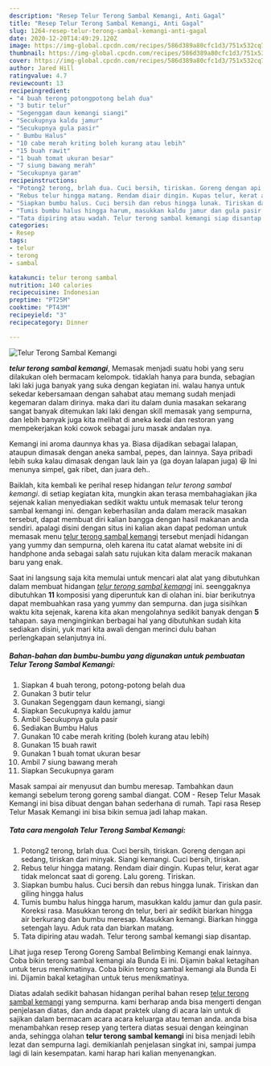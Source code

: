 ```yaml
---
description: "Resep Telur Terong Sambal Kemangi, Anti Gagal"
title: "Resep Telur Terong Sambal Kemangi, Anti Gagal"
slug: 1264-resep-telur-terong-sambal-kemangi-anti-gagal
date: 2020-12-20T14:49:29.120Z
image: https://img-global.cpcdn.com/recipes/586d389a80cfc1d3/751x532cq70/telur-terong-sambal-kemangi-foto-resep-utama.jpg
thumbnail: https://img-global.cpcdn.com/recipes/586d389a80cfc1d3/751x532cq70/telur-terong-sambal-kemangi-foto-resep-utama.jpg
cover: https://img-global.cpcdn.com/recipes/586d389a80cfc1d3/751x532cq70/telur-terong-sambal-kemangi-foto-resep-utama.jpg
author: Jared Hill
ratingvalue: 4.7
reviewcount: 13
recipeingredient:
- "4 buah terong potongpotong belah dua"
- "3 butir telur"
- "Segenggam daun kemangi siangi"
- "Secukupnya kaldu jamur"
- "Secukupnya gula pasir"
- " Bumbu Halus"
- "10 cabe merah kriting boleh kurang atau lebih"
- "15 buah rawit"
- "1 buah tomat ukuran besar"
- "7 siung bawang merah"
- "Secukupnya garam"
recipeinstructions:
- "Potong2 terong, brlah dua. Cuci bersih, tiriskan. Goreng dengan api sedang, tiriskan dari minyak. Siangi kemangi. Cuci bersih, tiriskan."
- "Rebus telur hingga matang. Rendam diair dingin. Kupas telur, kerat agar tidak meloncat saat di goreng. Lalu goreng. Tiriskan."
- "Siapkan bumbu halus. Cuci bersih dan rebus hingga lunak. Tiriskan dan giling hingga halus"
- "Tumis bumbu halus hingga harum, masukkan kaldu jamur dan gula pasir. Koreksi rasa. Masukkan terong dn telur, beri air sedikit biarkan hingga air berkurang dan bumbu meresap. Masukkan kemangi. Biarkan hingga setengah layu. Aduk rata dan biarkan matang."
- "Tata dipiring atau wadah. Telur terong sambal kemangi siap disantap."
categories:
- Resep
tags:
- telur
- terong
- sambal

katakunci: telur terong sambal 
nutrition: 140 calories
recipecuisine: Indonesian
preptime: "PT25M"
cooktime: "PT43M"
recipeyield: "3"
recipecategory: Dinner

---
```



![Telur Terong Sambal Kemangi](https://img-global.cpcdn.com/recipes/586d389a80cfc1d3/751x532cq70/telur-terong-sambal-kemangi-foto-resep-utama.jpg)

<b><i>telur terong sambal kemangi</i></b>, Memasak menjadi suatu hobi yang seru dilakukan oleh bermacam kelompok. tidaklah hanya para bunda, sebagian laki laki juga banyak yang suka dengan kegiatan ini. walau hanya untuk sekedar kebersamaan dengan sahabat atau memang sudah menjadi kegemaran dalam dirinya. maka dari itu dalam dunia masakan sekarang sangat banyak ditemukan laki laki dengan skill memasak yang sempurna, dan lebih banyak juga kita melihat di aneka kedai dan restoran yang mempekerjakan koki cowok sebagai juru masak andalan nya.

Kemangi ini aroma daunnya khas ya. Biasa dijadikan sebagai lalapan, ataupun dimasak dengan aneka sambal, pepes, dan lainnya. Saya pribadi lebih suka kalau dimasak dengan lauk lain ya (ga doyan lalapan juga) 😆 Ini menunya simpel, gak ribet, dan juara deh..

Baiklah, kita kembali ke perihal resep hidangan <i>telur terong sambal kemangi</i>. di setiap kegiatan kita, mungkin akan terasa membahagiakan jika sejenak kalian menyediakan sedikit waktu untuk memasak telur terong sambal kemangi ini. dengan keberhasilan anda dalam meracik masakan tersebut, dapat membuat diri kalian bangga dengan hasil makanan anda sendiri. apalagi disini dengan situs ini kalian akan dapat pedoman untuk memasak menu <u>telur terong sambal kemangi</u> tersebut menjadi hidangan yang yummy dan sempurna, oleh karena itu catat alamat website ini di handphone anda sebagai salah satu rujukan kita dalam meracik makanan baru yang enak.


Saat ini langsung saja kita memulai untuk mencari alat alat yang dibutuhkan dalam membuat hidangan <u><i>telur terong sambal kemangi</i></u> ini. seenggaknya dibutuhkan <b>11</b> komposisi yang diperuntuk kan di olahan ini. biar berikutnya dapat membuahkan rasa yang yummy dan sempurna. dan juga sisihkan waktu kita sejenak, karena kita akan mengolahnya sedikit banyak dengan <b>5</b> tahapan. saya menginginkan berbagai hal yang dibutuhkan sudah kita sediakan disini, yuk mari kita awali dengan merinci dulu bahan perlengkapan selanjutnya ini.

<!--inarticleads1-->

##### Bahan-bahan dan bumbu-bumbu yang digunakan untuk pembuatan Telur Terong Sambal Kemangi:

1. Siapkan 4 buah terong, potong-potong belah dua
1. Gunakan 3 butir telur
1. Gunakan Segenggam daun kemangi, siangi
1. Siapkan Secukupnya kaldu jamur
1. Ambil Secukupnya gula pasir
1. Sediakan  Bumbu Halus
1. Gunakan 10 cabe merah kriting (boleh kurang atau lebih)
1. Gunakan 15 buah rawit
1. Gunakan 1 buah tomat ukuran besar
1. Ambil 7 siung bawang merah
1. Siapkan Secukupnya garam


Masak sampai air menyusut dan bumbu meresap. Tambahkan daun kemangi sebelum terong goreng sambal diangat. COM - Resep Telur Masak Kemangi ini bisa dibuat dengan bahan sederhana di rumah. Tapi rasa Resep Telur Masak Kemangi ini bisa bikin semua jadi lahap makan. 

<!--inarticleads2-->

##### Tata cara mengolah Telur Terong Sambal Kemangi:

1. Potong2 terong, brlah dua. Cuci bersih, tiriskan. Goreng dengan api sedang, tiriskan dari minyak. Siangi kemangi. Cuci bersih, tiriskan.
1. Rebus telur hingga matang. Rendam diair dingin. Kupas telur, kerat agar tidak meloncat saat di goreng. Lalu goreng. Tiriskan.
1. Siapkan bumbu halus. Cuci bersih dan rebus hingga lunak. Tiriskan dan giling hingga halus
1. Tumis bumbu halus hingga harum, masukkan kaldu jamur dan gula pasir. Koreksi rasa. Masukkan terong dn telur, beri air sedikit biarkan hingga air berkurang dan bumbu meresap. Masukkan kemangi. Biarkan hingga setengah layu. Aduk rata dan biarkan matang.
1. Tata dipiring atau wadah. Telur terong sambal kemangi siap disantap.


Lihat juga resep Terong Goreng Sambal Belimbing Kemangi enak lainnya. Coba bikin terong sambal kemangi ala Bunda Ei ini. Dijamin bakal ketagihan untuk terus menikmatinya. Coba bikin terong sambal kemangi ala Bunda Ei ini. Dijamin bakal ketagihan untuk terus menikmatinya. 

Diatas adalah sedikit bahasan hidangan perihal bahan resep <u>telur terong sambal kemangi</u> yang sempurna. kami berharap anda bisa mengerti dengan penjelasan diatas, dan anda dapat praktek ulang di acara lain untuk di sajikan dalam bermacam acara acara keluarga atau teman anda. anda bisa menambahkan resep resep yang tertera diatas sesuai dengan keinginan anda, sehingga olahan <b>telur terong sambal kemangi</b> ini bisa menjadi lebih lezat dan sempurna lagi. demikianlah penjelasan singkat ini, sampai jumpa lagi di lain kesempatan. kami harap hari kalian menyenangkan.
